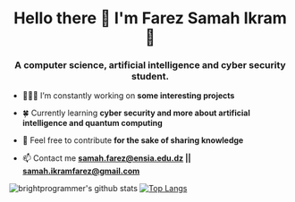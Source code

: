 <h1 align="center">Hello there 👋 I'm Farez Samah Ikram 🍂</h1>
<h3 align="center">A computer science, artificial intelligence and cyber security student.</h3>

- 👩🏻‍💻 I’m constantly working on **some interesting projects**

- 🍀 Currently learning **cyber security and more about artificial intelligence and quantum computing**

- 📝 Feel free to contribute **for the sake of sharing knowledge**

- 📫 Contact me **samah.farez@ensia.edu.dz || samah.ikramfarez@gmail.com**

<!-- This will place the images next to eachother -->
![brightprogrammer's github stats](https://github-readme-stats.vercel.app/api?username=samahfarez&show_icons=true&theme=radical)
[![Top Langs](https://github-readme-stats.vercel.app/api/top-langs/?username=samahfarez&langs_count=8&layout=compact)](https://github.com/anuraghazra/github-readme-stats)



